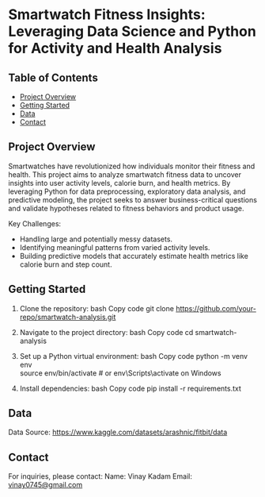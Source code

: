 # Smartwatch Fitness Insights: Leveraging Data Science and Python for Activity and Health Analysis 

## Table of Contents

- [Project Overview](#project-overview)
- [Getting Started](#getting-started)
- [Data](#data)
- [Contact](#contact)

## Project Overview

Smartwatches have revolutionized how individuals monitor their fitness and health. This project aims to analyze smartwatch fitness data to uncover insights into user activity levels, calorie burn, and health metrics. By leveraging Python for data preprocessing, exploratory data analysis, and predictive modeling, the project seeks to answer business-critical questions and validate hypotheses related to fitness behaviors and product usage.

Key Challenges:

- Handling large and potentially messy datasets.
- Identifying meaningful patterns from varied activity levels.
- Building predictive models that accurately estimate health metrics like calorie burn and step count.

## Getting Started

1. Clone the repository:
bash
Copy code
git clone https://github.com/your-repo/smartwatch-analysis.git  

2. Navigate to the project directory:
bash
Copy code
cd smartwatch-analysis  

3. Set up a Python virtual environment:
bash
Copy code
python -m venv env  
source env/bin/activate  # or env\Scripts\activate on Windows  

4. Install dependencies:
bash
Copy code
pip install -r requirements.txt  

## Data

Data Source: https://www.kaggle.com/datasets/arashnic/fitbit/data

## Contact

For inquiries, please contact:
Name: Vinay Kadam
Email: vinay0745@gmail.com

